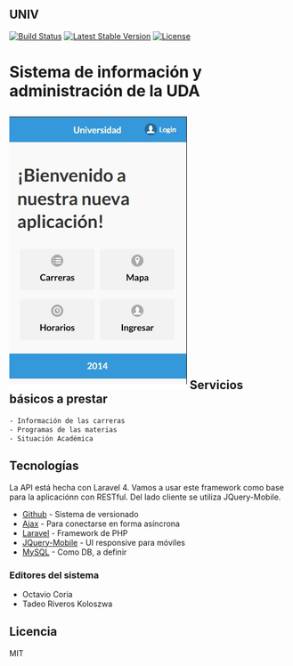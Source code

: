 ## UNIV

[![Build Status](https://travis-ci.org/laravel/framework.svg)](https://travis-ci.org/laravel/framework)
[![Latest Stable Version](https://poser.pugx.org/laravel/framework/v/stable.svg)](https://packagist.org/packages/laravel/framework)
[![License](https://poser.pugx.org/laravel/framework/license.svg)](https://packagist.org/packages/laravel/framework)

Sistema de información y administración de la UDA
=======
[![Screen Shot](images/screen1.png)](http://github.com/avgvsto/univ/)
Servicios básicos a prestar
---------------------------

	- Información de las carreras
	- Programas de las materias
	- Situación Académica
	
Tecnologías
-----------

La API está hecha con Laravel 4. Vamos a usar este framework como base para la aplicaciónn con RESTful. Del lado cliente se utiliza JQuery-Mobile.

* [Github] - Sistema de versionado
* [Ajax] - Para conectarse en forma asíncrona
* [Laravel] - Framework de PHP
* [JQuery-Mobile] - UI responsive para móviles
* [MySQL] - Como DB, a definir 

### Editores del sistema

* Octavio Coria
* Tadeo Riveros Koloszwa


Licencia
--------
MIT

[Github]:https://github.com/
[Ajax]:https://api.jquery.com/jQuery.ajax/
[Laravel]:http://laravel.com/
[JQuery-Mobile]:demos.jquerymobile.com/1.4.2/
[MySQL]:http://www.mysql.com/products/workbench/
	
